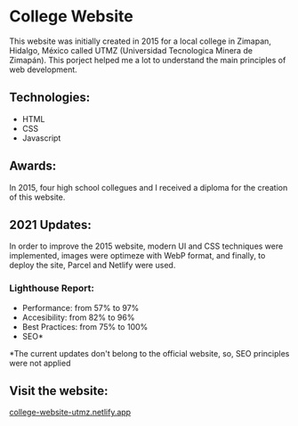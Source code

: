 # College Website
This website was initially created in 2015 for a local college in Zimapan, Hidalgo, México called UTMZ (Universidad Tecnologica Minera de Zimapán). This porject helped me a lot to understand the main principles of web development. 

## Technologies:
* HTML
* CSS
* Javascript

## Awards:
In 2015, four high school collegues and I received a diploma for the creation of this website. 

## 2021 Updates:
In order to improve the 2015 website, modern UI and CSS techniques were implemented, images were optimeze with WebP format, and finally, to deploy the site, Parcel and Netlify were used.

### Lighthouse Report:
* Performance: from 57% to 97%
* Accesibility: from 82% to 96%
* Best Practices: from 75% to 100%
* SEO*

*The current updates don't belong to the official website, so, SEO principles were not applied

## Visit the website:
<a href="https://college-website-utmz.netlify.app" target="_blank">college-website-utmz.netlify.app</a>
